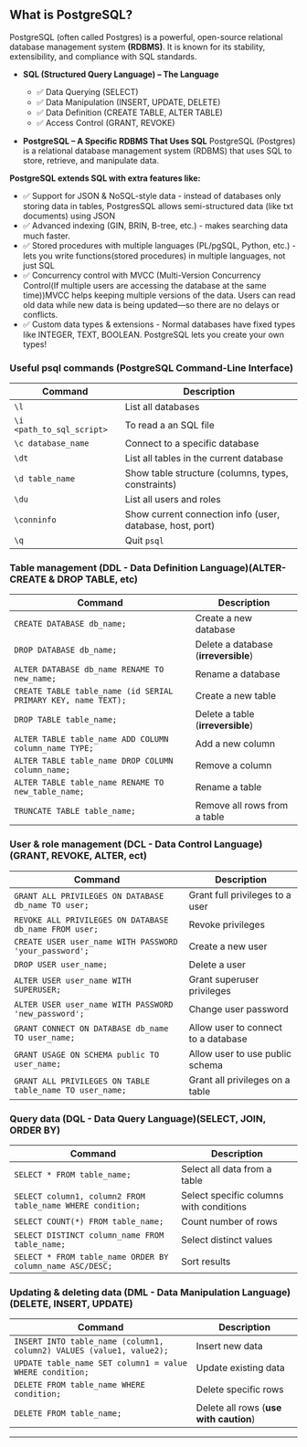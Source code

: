 ## What is PostgreSQL?

PostgreSQL (often called Postgres) is a powerful, open-source relational database management system **(RDBMS)**. It is known for its stability, extensibility, and compliance with SQL standards.

- **SQL (Structured Query Language) – The Language**
    - ✅ Data Querying (SELECT)
    - ✅ Data Manipulation (INSERT, UPDATE, DELETE)
    - ✅ Data Definition (CREATE TABLE, ALTER TABLE)
    - ✅ Access Control (GRANT, REVOKE)

- **PostgreSQL – A Specific RDBMS That Uses SQL**
PostgreSQL (Postgres) is a relational database management system (RDBMS) that uses SQL to store, retrieve, and manipulate data.

**PostgreSQL extends SQL with extra features like:**

- ✅ Support for JSON & NoSQL-style data - instead of databases only storing data in tables, PostgresSQL allows semi-structured data (like txt documents) using JSON
- ✅ Advanced indexing (GIN, BRIN, B-tree, etc.) - makes searching data much faster.
- ✅ Stored procedures with multiple languages (PL/pgSQL, Python, etc.) - lets you write functions(stored procedures) in multiple languages, not just SQL
- ✅ Concurrency control with MVCC (Multi-Version Concurrency Control(If multiple users are accessing the database at the same time))MVCC helps keeping multiple versions of the data. Users can read old data while new data is being updated—so there are no delays or conflicts.
- ✅ Custom data types & extensions - Normal databases have fixed types like INTEGER, TEXT, BOOLEAN. PostgreSQL lets you create your own types!


### Useful psql commands (PostgreSQL Command-Line Interface)

| Command                   | Description                                               |
| ------------------------- | --------------------------------------------------------- |
| `\l`                      | List all databases                                        |
| `\i <path_to_sql_script>` | To read a an SQL file                                     |
| `\c database_name`        | Connect to a specific database                            |
| `\dt`                     | List all tables in the current database                   |
| `\d table_name`           | Show table structure (columns, types, constraints)        |
| `\du`                     | List all users and roles                                  |
| `\conninfo`               | Show current connection info (user, database, host, port) |
| `\q`                      | Quit `psql`                                               |

### Table management (DDL - Data Definition Language)(ALTER-CREATE & DROP TABLE, etc)

| Command                                                       | Description                          |
| ------------------------------------------------------------- | ------------------------------------ |
| `CREATE DATABASE db_name;`                                    | Create a new database                |
| `DROP DATABASE db_name;`                                      | Delete a database (**irreversible**) |
| `ALTER DATABASE db_name RENAME TO new_name;`                  | Rename a database                    |
| `CREATE TABLE table_name (id SERIAL PRIMARY KEY, name TEXT);` | Create a new table                   |
| `DROP TABLE table_name;`                                      | Delete a table (**irreversible**)    |
| `ALTER TABLE table_name ADD COLUMN column_name TYPE;`         | Add a new column                     |
| `ALTER TABLE table_name DROP COLUMN column_name;`             | Remove a column                      |
| `ALTER TABLE table_name RENAME TO new_table_name;`            | Rename a table                       |
| `TRUNCATE TABLE table_name;`                                  | Remove all rows from a table         |

### User & role management (DCL - Data Control Language)(GRANT, REVOKE, ALTER, ect)

| Command                                                  | Description                         |
| -------------------------------------------------------- | ----------------------------------- |
| `GRANT ALL PRIVILEGES ON DATABASE db_name TO user;`      | Grant full privileges to a user     |
| `REVOKE ALL PRIVILEGES ON DATABASE db_name FROM user;`   | Revoke privileges                   |
| `CREATE USER user_name WITH PASSWORD 'your_password';`   | Create a new user                   |
| `DROP USER user_name;`                                   | Delete a user                       |
| `ALTER USER user_name WITH SUPERUSER;`                   | Grant superuser privileges          |
| `ALTER USER user_name WITH PASSWORD 'new_password';`     | Change user password                |
| `GRANT CONNECT ON DATABASE db_name TO user_name;`        | Allow user to connect to a database |
| `GRANT USAGE ON SCHEMA public TO user_name;`             | Allow user to use public schema     |
| `GRANT ALL PRIVILEGES ON TABLE table_name TO user_name;` | Grant all privileges on a table     |

### Query data (DQL - Data Query Language)(SELECT, JOIN, ORDER BY)

| Command                                                    | Description                             |
| ---------------------------------------------------------- | --------------------------------------- |
| `SELECT * FROM table_name;`                                | Select all data from a table            |
| `SELECT column1, column2 FROM table_name WHERE condition;` | Select specific columns with conditions |
| `SELECT COUNT(*) FROM table_name;`                         | Count number of rows                    |
| `SELECT DISTINCT column_name FROM table_name;`             | Select distinct values                  |
| `SELECT * FROM table_name ORDER BY column_name ASC/DESC;`  | Sort results                            |

### Updating & deleting data (DML - Data Manipulation Language)(DELETE, INSERT, UPDATE)

| Command                                                              | Description                            |
| -------------------------------------------------------------------- | -------------------------------------- |
| `INSERT INTO table_name (column1, column2) VALUES (value1, value2);` | Insert new data                        |
| `UPDATE table_name SET column1 = value WHERE condition;`             | Update existing data                   |
| `DELETE FROM table_name WHERE condition;`                            | Delete specific rows                   |
| `DELETE FROM table_name;`                                            | Delete all rows (**use with caution**) |

---